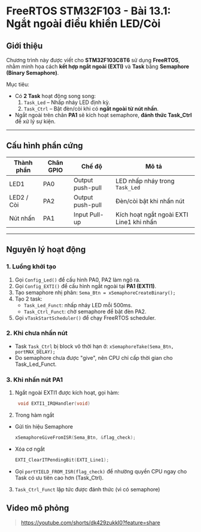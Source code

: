 # FreeRTOS STM32F103 - Bài 13.1: Ngắt ngoài điều khiển LED/Còi

## Giới thiệu

Chương trình này được viết cho **STM32F103C8T6** sử dụng **FreeRTOS**, nhằm minh họa cách **kết hợp ngắt ngoài (EXTI)** và **Task** bằng **Semaphore (Binary Semaphore)**.

Mục tiêu:
- Có **2 Task** hoạt động song song:
  1. `Task_Led` – Nhấp nháy LED định kỳ.
  2. `Task_Ctrl` – Bật đèn/còi khi có **ngắt ngoài từ nút nhấn**.
- Ngắt ngoài trên chân **PA1** sẽ kích hoạt semaphore, **đánh thức Task_Ctrl** để xử lý sự kiện.

---

## Cấu hình phần cứng

| Thành phần | Chân GPIO | Chế độ | Mô tả |
|-------------|------------|--------|--------|
| LED1 | PA0 | Output push-pull | LED nhấp nháy trong `Task_Led` |
| LED2 / Còi | PA2 | Output push-pull | Đèn/còi bật khi nhấn nút |
| Nút nhấn | PA1 | Input Pull-up | Kích hoạt ngắt ngoài EXTI Line1 khi nhấn |

---

## Nguyên lý hoạt động

### 1. **Luồng khởi tạo**
1. Gọi `Config_Led()` để cấu hình PA0, PA2 làm ngõ ra.
2. Gọi `Config_EXTI()` để cấu hình ngắt ngoài tại **PA1 (EXTI1)**.
3. Tạo semaphore nhị phân:
   ```Sema_Btn = xSemaphoreCreateBinary(); ```
4. Tạo 2 task:
    - `Task_Led_Funct`: nhấp nháy LED mỗi 500ms.
    - `Task_Ctrl_Funct`: chờ semaphore để bật đèn PA2.
5. Gọi `vTaskStartScheduler()` để chạy FreeRTOS scheduler.

### 2. **Khi chưa nhấn nút**
   - Task `Task_Ctrl` bị block vô thời hạn ở: `xSemaphoreTake(Sema_Btn, portMAX_DELAY);`
   - Do semaphore chưa được "give", nên CPU chỉ cấp thời gian cho Task_Led_Funct.

### 3. **Khi nhấn nút PA1**
1. Ngắt ngoài EXTI1 được kích hoạt, gọi hàm:
   ```c
    void EXTI1_IRQHandler(void)
   ```
2. Trong hàm ngắt
- Gửi tín hiệu Semaphore
    ```c
    xSemaphoreGiveFromISR(Sema_Btn, &flag_check);
    ```
- Xóa cơ ngắt
    ```c
    EXTI_ClearITPendingBit(EXTI_Line1);
    ```
- Gọi `portYIELD_FROM_ISR(flag_check)` để nhường quyền CPU ngay cho Task có ưu tiên cao hơn (Task_Ctrl).
3. `Task_Ctrl_Funct` lập tức được đánh thức (vì có semaphore)
   
## Video mô phỏng
> https://youtube.com/shorts/dk429zukkI0?feature=share

